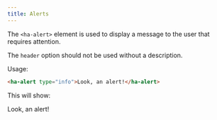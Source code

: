 ```yaml
---
title: Alerts
---
```


The `<ha-alert>` element is used to display a message to the user that requires attention.

The `header` option should not be used without a description.


Usage:

```html
<ha-alert type="info">Look, an alert!</ha-alert>
```

This will show:

<ha-alert type="info">Look, an alert!</ha-alert>
